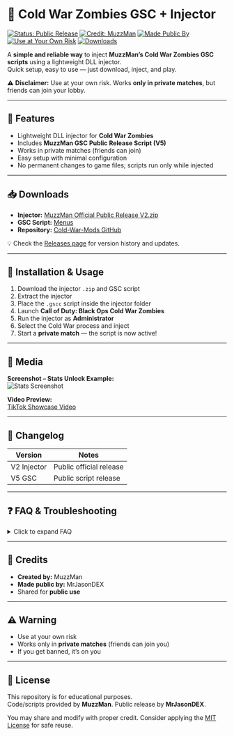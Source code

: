 # 🧟 Cold War Zombies GSC + Injector

[![Status: Public Release](https://img.shields.io/badge/Status-Public%20Release-green)]()
[![Credit: MuzzMan](https://img.shields.io/badge/Credit-MuzzMan-blue)]()
[![Made Public By](https://img.shields.io/badge/Made%20Public%20By-MrJasonDEX-purple)]()
[![Use at Your Own Risk](https://img.shields.io/badge/Use%20at%20your%20own%20risk-red)]()
[![Downloads](https://img.shields.io/github/downloads/MrJasonDEX/Cold-War-Mods/total?label=Repo%20Downloads)]()

A **simple and reliable way** to inject **MuzzMan’s Cold War Zombies GSC scripts** using a lightweight DLL injector.  
Quick setup, easy to use — just download, inject, and play.  

⚠️ **Disclaimer:** Use at your own risk. Works **only in private matches**, but friends can join your lobby.

---

## 📖 Features
- Lightweight DLL injector for **Cold War Zombies**  
- Includes **MuzzMan GSC Public Release Script (V5)**  
- Works in private matches (friends can join)  
- Easy setup with minimal configuration  
- No permanent changes to game files; scripts run only while injected  

---

## 📥 Downloads
- **Injector:** [MuzzMan Official Public Release V2.zip](https://github.com/MrJasonDEX/Cold-War-Mods/blob/main/MuzzMan%20Official%20Public%20Official%20Release%20V2.zip)  
- **GSC Script:** [Menus]()  
- **Repository:** [Cold-War-Mods GitHub](https://github.com/MrJasonDEX/Cold-War-Mods)  

💡 Check the [Releases page](../../releases) for version history and updates.

---

## 🚀 Installation & Usage
1. Download the injector `.zip` and GSC script  
2. Extract the injector  
3. Place the `.gscc` script inside the injector folder  
4. Launch **Call of Duty: Black Ops Cold War Zombies**  
5. Run the injector as **Administrator**  
6. Select the Cold War process and inject  
7. Start a **private match** — the script is now active!  

---

## 📸 Media
**Screenshot – Stats Unlock Example:**  
![Stats Screenshot](https://mods.is-ne.at/7g5b8PtNe)

**Video Preview:**  
[TikTok Showcase Video](https://www.tiktok.com/@modzcentral1/video/7540336530565483798)  

---

## 📌 Changelog

| Version | Notes |
|---------|-------|
| V2 Injector | Public official release |
| V5 GSC     | Public script release |

---

## ❓ FAQ & Troubleshooting

<details>
<summary>Click to expand FAQ</summary>

**Q: Injector crashes on launch?**  
A: Run as Administrator and whitelist from antivirus  

**Q: Script doesn’t load?**  
A: Confirm the `.gscc` file is in the injector folder  

**Q: Can I use this in public lobbies?**  
A: No. Works only in private matches (friends can join your lobby)  

</details>

---

## 🙌 Credits
- **Created by:** MuzzMan  
- **Made public by:** MrJasonDEX  
- Shared for **public use**  

---

## ⚠️ Warning
- Use at your own risk  
- Works only in **private matches** (friends can join you)  
- If you get banned, it’s on you  

---

## 📜 License
This repository is for educational purposes.  
Code/scripts provided by **MuzzMan**. Public release by **MrJasonDEX**.  

You may share and modify with proper credit. Consider applying the [MIT License](https://opensource.org/licenses/MIT) for safe reuse.
